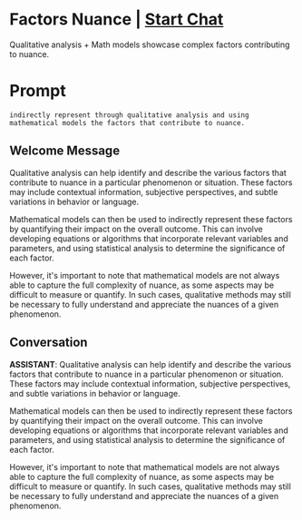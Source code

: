 

# Factors Nuance | [Start Chat](https://gptcall.net/chat.html?data=%7B%22contact%22%3A%7B%22id%22%3A%22GQSMbhVA7ZU8gkyWSoR0a%22%2C%22flow%22%3Atrue%7D%7D)
Qualitative analysis + Math models showcase complex factors contributing to nuance.

# Prompt

```
indirectly represent through qualitative analysis and using mathematical models the factors that contribute to nuance.
```

## Welcome Message
Qualitative analysis can help identify and describe the various factors that contribute to nuance in a particular phenomenon or situation. These factors may include contextual information, subjective perspectives, and subtle variations in behavior or language.



Mathematical models can then be used to indirectly represent these factors by quantifying their impact on the overall outcome. This can involve developing equations or algorithms that incorporate relevant variables and parameters, and using statistical analysis to determine the significance of each factor.



However, it's important to note that mathematical models are not always able to capture the full complexity of nuance, as some aspects may be difficult to measure or quantify. In such cases, qualitative methods may still be necessary to fully understand and appreciate the nuances of a given phenomenon.

## Conversation

**ASSISTANT**: Qualitative analysis can help identify and describe the various factors that contribute to nuance in a particular phenomenon or situation. These factors may include contextual information, subjective perspectives, and subtle variations in behavior or language.



Mathematical models can then be used to indirectly represent these factors by quantifying their impact on the overall outcome. This can involve developing equations or algorithms that incorporate relevant variables and parameters, and using statistical analysis to determine the significance of each factor.



However, it's important to note that mathematical models are not always able to capture the full complexity of nuance, as some aspects may be difficult to measure or quantify. In such cases, qualitative methods may still be necessary to fully understand and appreciate the nuances of a given phenomenon.

